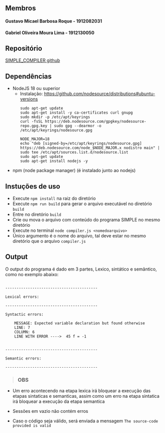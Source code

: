 ## Membros 
#### Gustavo Micael Barbosa Roque - 1912082031
#### Gabriel Oliveira Moura Lima - 1912130050

## Repositório

[SIMPLE_COMPILER github](https://github.com/FacoBackup/SIMPLE_COMPILER)

## Dependências
- NodeJS 18 ou superior
  - Instalação: https://github.com/nodesource/distributions#ubuntu-versions
    ```shell
    sudo apt-get update
    sudo apt-get install -y ca-certificates curl gnupg
    sudo mkdir -p /etc/apt/keyrings
    curl -fsSL https://deb.nodesource.com/gpgkey/nodesource-repo.gpg.key | sudo gpg --dearmor -o /etc/apt/keyrings/nodesource.gpg
    
    NODE_MAJOR=18
    echo "deb [signed-by=/etc/apt/keyrings/nodesource.gpg] https://deb.nodesource.com/node_$NODE_MAJOR.x nodistro main" | sudo tee /etc/apt/sources.list.d/nodesource.list
    sudo apt-get update
    sudo apt-get install nodejs -y
    ```
- npm (node package manager) (é instalado junto ao nodejs)

## Instuções de uso
- Execute `npm install` na raiz do diretório
- Execute `npm run build` para gerar o arquivo executável no diretório `build`
- Entre no diretório `build`
- Crie ou mova o arquivo com conteúdo do programa SIMPLE no mesmo diretório
- Execute no terminal `node compiler.js <nomedoarquivo>` 
- Único argumento é o nome do arquivo, tal deve estar no mesmo diretório que o arquivo `compiler.js`

## Output
O output do programa é dado em 3 partes, Lexico, sintático e semântico, como no exemplo abaixo:

```

-----------------------------------------

Lexical errors:

-----------------------------------------

Syntactic errors:

    MESSAGE: Expected variable declaration but found otherwise
    LINE: 7
    COLUMN: 6
    LINE WITH ERROR ---->  45 f = -1


-----------------------------------------

Semantic errors:

-----------------------------------------

```
> ### OBS
- Um erro acontecendo na etapa lexica irá bloquear a execução das etapas sintaticas e semanticas, assim como um erro na etapa sintatica irá bloquear a execução da etapa semantica

- Sessões em vazio não contém erros

- Caso o código seja válido, será enviada a mensagem `The source-code provided is valid`
